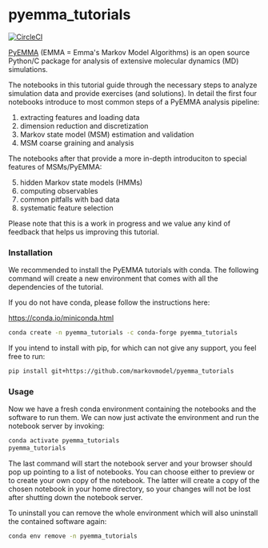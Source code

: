 # pyemma_tutorials

[![CircleCI](https://circleci.com/gh/markovmodel/pyemma_tutorials.svg?style=svg)](https://circleci.com/gh/markovmodel/pyemma_tutorials)


[PyEMMA](http://pyemma.org) (EMMA = Emma's Markov Model Algorithms) is an open source Python/C package for analysis of extensive molecular dynamics (MD) simulations.

The notebooks in this tutorial guide through the necessary steps to analyze simulation data and provide exercises (and solutions). In detail the first four notebooks introduce to most common steps of a PyEMMA analysis pipeline:

1. extracting features and loading data
2. dimension reduction and discretization
3. Markov state model (MSM) estimation and validation
4. MSM coarse graining and analysis

The notebooks after that provide a more in-depth introduciton to special features of MSMs/PyEMMA:

5. hidden Markov state models (HMMs)
6. computing observables
7. common pitfalls with bad data
8. systematic feature selection

Please note that this is a work in progress and we value any kind of feedback that helps us improving this tutorial.


### Installation
We recommended to install the PyEMMA tutorials with conda. The following command will create a new environment that comes with all the dependencies of the tutorial.

If you do not have conda, please follow the instructions here:

https://conda.io/miniconda.html

```bash
conda create -n pyemma_tutorials -c conda-forge pyemma_tutorials
```

If you intend to install with pip, for which can not give any support, you feel free to run:

``` bash
pip install git+https://github.com/markovmodel/pyemma_tutorials

```

### Usage
Now we have a fresh conda environment containing the notebooks and the software to run them. We can now just activate the environment
and run the notebook server by invoking:

```bash
conda activate pyemma_tutorials
pyemma_tutorials
```

The last command will start the notebook server and your browser should pop up pointing to a list of notebooks. You can choose either to preview or to create your
own copy of the notebook. The latter will create a copy of the chosen notebook in your home directory, so your changes will not be lost after shutting down the notebook server.


To uninstall you can remove the whole environment which will also uninstall the contained software again:
``` bash
conda env remove -n pyemma_tutorials
```

